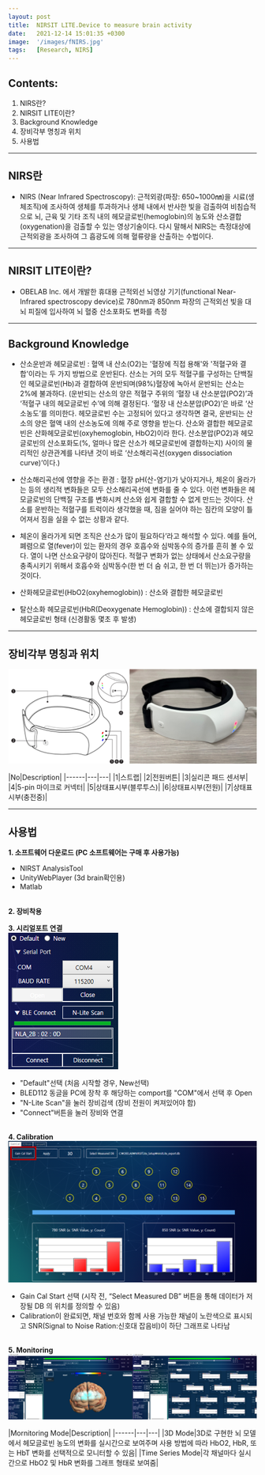 ```yaml
---
layout: post
title:  NIRSIT LITE.Device to measure brain activity
date:   2021-12-14 15:01:35 +0300
image:  '/images/fNIRS.jpg'
tags:   [Research, NIRS]
---
```


## Contents:<br/>
1. NIRS란?<br/>
2. NIRSIT LITE이란?<br/>
3. Background Knowledge<br/>
4. 장비각부 명칭과 위치<br/>
5. 사용법<br/>

___

## NIRS란<br/>
* NIRS (Near Infrared Spectroscopy): 근적외광(파장: 650~1000㎚)을 시료(생체조직)에 조사하여 생체를 투과하거나 생체 내에서 반사한 빛을 검출하여 비침습적으로 뇌, 근육 및 기타 조직 내의 헤모글로빈(hemoglobin)의 농도와 산소결합(oxygenation)을 검출할 수 있는 영상기술이다. 다시 말해서 NIRS는 측정대상에 근적외광을 조사하여 그 흡광도에 의해 혈류량을 산출하는 수법이다.<br/>

___

## NIRSIT LITE이란?<br/>
* OBELAB Inc. 에서 개발한 휴대용 근적외선 뇌영상 기기(functional Near-Infrared spectroscopy device)로 780nm과 850nm 파장의 근적외선 빛을 대뇌 피질에 입사하여 뇌 혈중 산소포화도 변화를 측정

___

## Background Knowledge<br/>
- 산소운반과 헤모글로빈 : 혈액 내 산소(O2)는 '혈장에 직접 용해'와 '적혈구와 결합'이라는 두 가지 방법으로 운반된다. 산소는 거의 모두 적혈구를 구성하는 단백질인 헤모글로빈(Hb)과 결합하여 운반되며(98%)혈장에 녹아서 운반되는 산소는 2%에 불과하다. (운반되는 산소의 양은 적혈구 주위의 ‘혈장 내 산소분압(PO2)’과 ‘적혈구 내의 헤모글로빈 수’에 의해 결정된다. ‘혈장 내 산소분압(PO2)’은 바로 ‘산소농도’를 의미한다. 헤모글로빈 수는 고정되어 있다고 생각하면 결국, 운반되는 산소의 양은 혈액 내의 산소농도에 의해 주로 영향을 받는다. 산소와 결합한 헤모글로빈은 산화헤모글로빈(oxyhemoglobin, HbO2)이라 한다. 산소분압(PO2)과 헤모글로빈의 산소포화도(%, 얼마나 많은 산소가 헤모글로빈에 결합하는지) 사이의 물리적인 상관관계를 나타낸 것이 바로 ‘산소해리곡선(oxygen dissociation curve)’이다.)<br/>

- 산소해리곡선에 영향을 주는 환경 : 혈장 pH(산-염기)가 낮아지거나, 체온이 올라가는 등의 생리적 변화들은 모두 산소해리곡선에 변화를 줄 수 있다. 이런 변화들은 헤모글로빈의 단백질 구조를 변화시켜 산소와 쉽게 결합할 수 없게 만드는 것이다. 산소를 운반하는 적혈구를 트럭이라 생각했을 때, 짐을 실어야 하는 짐칸의 모양이 틀어져서 짐을 실을 수 없는 상황과 같다. <br/>

- 체온이 올라가게 되면 조직은 산소가 많이 필요하다’라고 해석할 수 있다. 예를 들어, 폐렴으로 열(fever)이 있는 환자의 경우 호흡수와 심박동수의 증가를 흔히 볼 수 있다. 열이 나면 산소요구량이 많아진다. 적혈구 변화가 없는 상태에서 산소요구량을 충족시키기 위해서 호흡수와 심박동수(한 번 더 숨 쉬고, 한 번 더 뛰는)가 증가하는 것이다. <br/>

- 산화헤모글로빈(HbO2(oxyhemoglobin)) : 산소와 결합한 헤모글로빈<br/>
- 탈산소화 헤모글로빈(HbR(Deoxygenate Hemoglobin)) : 산소에 결합되지 않은 헤모글로빈 형태 (신경활동 몇초 후 발생)

___

## 장비각부 명칭과 위치<br/>
<img src="/images/Posting/ResearchReview/fNIRS/07.png" alt="Project"><br/>

|No|Description|
|------|---|---|
|1|스트랩|
|2|전원버튼|
|3|실리콘 패드 센서부|
|4|5-pin 마이크로 커넥터|
|5|상태표시부(블루투스)|
|6|상태표시부(전원)|
|7|상태표시부(충전중)|

___

## 사용법
**1. 소프트웨어 다운로드 (PC 소프트웨어는 구매 후 사용가능)<br/>**
   - NIRST AnalysisTool <br/>
   - UnityWebPlayer (3d brain확인용)<br/>
   - Matlab <br/><br/>

**2. 장비착용 <br/>**

**3. 시리얼포트 연결<br/>**
<img src="/images/Posting/ResearchReview/fNIRS/08.png" alt="Project"><br/>
   - "Default"선택 (처음 시작할 경우, New선택)<br/>
   - BLED112 동글을 PC에 장착 후 해당하는 comport를 "COM"에서 선택 후 Open<br/>
   - "N-Lite Scan"을 눌러 장비검색 (장비 전원이 켜져있어야 함)<br/>
   - "Connect"버튼을 눌러 장비와 연결<br/><br/>

**4. Calibration <br/>**
<img src="/images/Posting/ResearchReview/fNIRS/09.png" alt="Project"><br/>
   - Gain Cal Start 선택 (시작 전, “Select Measured DB” 버튼을 통해 데이터가 저장될 DB 의 위치를 정의할 수 있음)<br/>
   - Calibration이 완료되면, 채널 번호와 함께 사용 가능한 채널이 노란색으로 표시되고 SNR(Signal to Noise Ration:신호대 잡음비)이 하단 그래프로 나타남<br/><br/>

**5. Monitoring<br/>**
<img src="/images/Posting/ResearchReview/fNIRS/10.png" alt="Project"><br/>

|Mornitoring Mode|Description|
|------|---|---|
|3D Mode|3D로 구현한 뇌 모델에서 헤모글로빈 농도의 변화를 실시간으로 보여주며 사용 방법에 따라 HbO2, HbR, 또는 HbT 변화를 선택적으로 모니터할 수 있음|
|Time Series Mode|각 채널마다 실시간으로 HbO2 및 HbR 변화를 그래프 형태로 보여줌|



